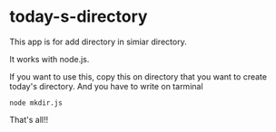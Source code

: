 # today-s-directory
This app is for add directory in simiar directory.

It works with node.js.

If you want to use this,
copy this on directory that you want to create today's directory.
And you have to write on tarminal

```
node mkdir.js
```

That's all!!

